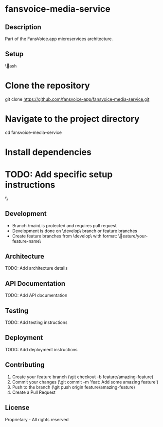 ﻿# fansvoice-media-service

## Description
Part of the FansVoice.app microservices architecture.

## Setup
\\\ash
# Clone the repository
git clone https://github.com/fansvoice-app/fansvoice-media-service.git

# Navigate to the project directory
cd fansvoice-media-service

# Install dependencies
# TODO: Add specific setup instructions
\\\

## Development
- Branch \main\ is protected and requires pull request
- Development is done on \develop\ branch or feature branches
- Create feature branches from \develop\ with format: \eature/your-feature-name\

## Architecture
TODO: Add architecture details

## API Documentation
TODO: Add API documentation

## Testing
TODO: Add testing instructions

## Deployment
TODO: Add deployment instructions

## Contributing
1. Create your feature branch (\git checkout -b feature/amazing-feature\)
2. Commit your changes (\git commit -m 'feat: Add some amazing feature'\)
3. Push to the branch (\git push origin feature/amazing-feature\)
4. Create a Pull Request

## License
Proprietary - All rights reserved
